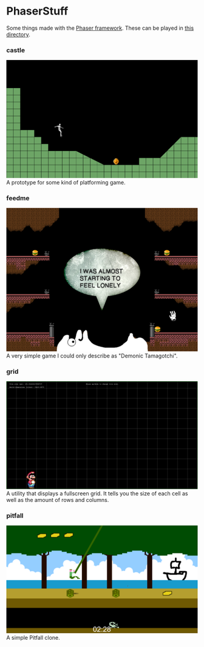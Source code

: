 # PhaserStuff

Some things made with the [Phaser framework](https://github.com/photonstorm/phaser). These can be played in [this directory](http://rikersandvik.com/games/).

### castle

![castle](https://github.com/rlsan/PhaserStuff/blob/master/img/castle.png)
A prototype for some kind of platforming game.

### feedme

![feedme](https://github.com/rlsan/PhaserStuff/blob/master/img/feedme.png)
A very simple game I could only describe as "Demonic Tamagotchi".

### grid

![grid](https://github.com/rlsan/PhaserStuff/blob/master/img/grid.png)
A utility that displays a fullscreen grid. It tells you the size of each cell as well as the amount of rows and columns.

### pitfall

![pitfall](https://github.com/rlsan/PhaserStuff/blob/master/img/pitfall.png)
A simple Pitfall clone.
